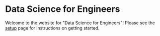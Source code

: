# Data Science for Engineers

Welcome to the website for "Data Science for Engineers"! Please see the
[setup](setup) page for instructions on getting started.
